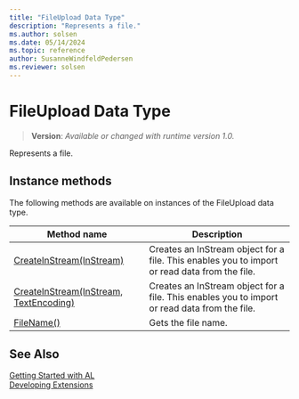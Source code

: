 ```yaml
---
title: "FileUpload Data Type"
description: "Represents a file."
ms.author: solsen
ms.date: 05/14/2024
ms.topic: reference
author: SusanneWindfeldPedersen
ms.reviewer: solsen
---
```

[//]: # (START>DO_NOT_EDIT)
[//]: # (IMPORTANT:Do not edit any of the content between here and the END>DO_NOT_EDIT.)
[//]: # (Any modifications should be made in the .xml files in the ModernDev repo.)
# FileUpload Data Type
> **Version**: _Available or changed with runtime version 1.0._

Represents a file.



## Instance methods
The following methods are available on instances of the FileUpload data type.

|Method name|Description|
|-----------|-----------|
|[CreateInStream(InStream)](fileupload-createinstream-instream-method.md)|Creates an InStream object for a file. This enables you to import or read data from the file.|
|[CreateInStream(InStream, TextEncoding)](fileupload-createinstream-instream-textencoding-method.md)|Creates an InStream object for a file. This enables you to import or read data from the file.|
|[FileName()](fileupload-filename-method.md)|Gets the file name.|

[//]: # (IMPORTANT: END>DO_NOT_EDIT)
## See Also  
[Getting Started with AL](../../devenv-get-started.md)  
[Developing Extensions](../../devenv-dev-overview.md)  